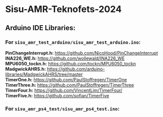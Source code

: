 # Sisu-AMR-Teknofets-2024

## Arduino IDE Libraries:

### For `sisu_amr_test_arduino/sisu_amr_test_arduino.ino`:
**PinChangeInterrupt.h:** https://github.com/NicoHood/PinChangeInterrupt<br>
**INA226_WE.h:** https://github.com/wollewald/INA226_WE<br>
**MPU6050_tockn.h:** https://github.com/tockn/MPU6050_tockn<br>
**MadgwickAHRS.h:** https://github.com/arduino-libraries/MadgwickAHRS/tree/master<br>
**TimerOne.h:** https://github.com/PaulStoffregen/TimerOne<br>
**TimerThree.h:** https://github.com/PaulStoffregen/TimerThree<br>
**TimerFour.h:** https://github.com/VincentLim/TimerFour/<br>
**TimerFive.h:** https://github.com/sofian/TimerFive<br>

### For `sisu_amr_ps4_test/sisu_amr_ps4_test.ino`:
